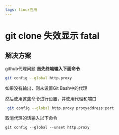 ```yaml
---
tags: linux应用
---
```

# git clone 失效显示 fatal
## 解决方案
github代理问题
**首先终端输入下面命令**
```bash
git config --global http.proxy
```
如果没有输出，则未设置Git Bash中的代理

然后使用这些命令进行设置，并使用代理和端口
```bash
 git config --global http.proxy proxyaddress:port
```
取消代理的话输入以下命令
```
git config --global --unset http.proxy
```